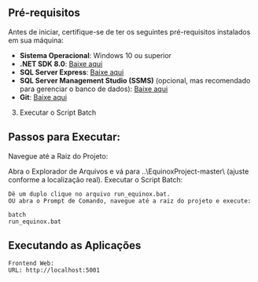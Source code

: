 ## Pré-requisitos

Antes de iniciar, certifique-se de ter os seguintes pré-requisitos instalados em sua máquina:

- **Sistema Operacional**: Windows 10 ou superior
- **.NET SDK 8.0**: [Baixe aqui](https://dotnet.microsoft.com/download/dotnet/8.0)
- **SQL Server Express**: [Baixe aqui](https://www.microsoft.com/pt-br/sql-server/sql-server-downloads)
- **SQL Server Management Studio (SSMS)** (opcional, mas recomendado para gerenciar o banco de dados): [Baixe aqui](https://docs.microsoft.com/pt-br/sql/ssms/download-sql-server-management-studio-ssms)
- **Git**: [Baixe aqui](https://git-scm.com/downloads)

3. Executar o Script Batch

## Passos para Executar:

Navegue até a Raiz do Projeto:

Abra o Explorador de Arquivos e vá para ..\EquinoxProject-master\ (ajuste conforme a localização real).
Executar o Script Batch:

	Dê um duplo clique no arquivo run_equinox.bat.
	OU abra o Prompt de Comando, navegue até a raiz do projeto e execute:

	batch
	run_equinox.bat
	
## Executando as Aplicações
	Frontend Web:
	URL: http://localhost:5001 
